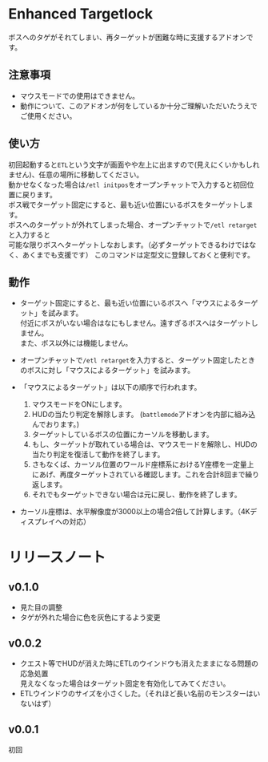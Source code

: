 # Enhanced Targetlock
ボスへのタゲがそれてしまい、再ターゲットが困難な時に支援するアドオンです。  

## 注意事項
* マウスモードでの使用はできません。
* 動作について、このアドオンが何をしているか十分ご理解いただいたうえでご使用ください。

## 使い方
初回起動すると`ETL`という文字が画面やや左上に出ますので(見えにくいかもしれません)、任意の場所に移動してください。  
動かせなくなった場合は`/etl initpos`をオープンチャットで入力すると初回位置に戻ります。  
ボス戦でターゲット固定にすると、最も近い位置にいるボスをターゲットします。  
ボスへのターゲットが外れてしまった場合、オープンチャットで`/etl retarget`と入力すると  
可能な限りボスへターゲットしなおします。（必ずターゲットできるわけではなく、あくまでも支援です）
このコマンドは定型文に登録しておくと便利です。
  

## 動作
* ターゲット固定にすると、最も近い位置にいるボスへ「マウスによるターゲット」を試みます。  
付近にボスがいない場合はなにもしません。遠すぎるボスへはターゲットしません。  
また、ボス以外には機能しません。
* オープンチャットで`/etl retarget`を入力すると、ターゲット固定したときのボスに対し「マウスによるターゲット」を試みます。
* 「マウスによるターゲット」は以下の順序で行われます。
  
    1. マウスモードをONにします。
    1. HUDの当たり判定を解除します。 (`battlemode`アドオンを内部に組み込んでおります。)
    1. ターゲットしているボスの位置にカーソルを移動します。
    1. もし、ターゲットが取れている場合は、マウスモードを解除し、HUDの当たり判定を復活して動作を終了します。
    1. さもなくば、カーソル位置のワールド座標系におけるY座標を一定量上にあげ、再度ターゲットされている確認します。これを合計8回まで繰り返します。
    1. それでもターゲットできない場合は元に戻し、動作を終了します。
  
* カーソル座標は、水平解像度が3000以上の場合2倍して計算します。（4Kディスプレイへの対応）
# リリースノート
## v0.1.0
* 見た目の調整
* タゲが外れた場合に色を灰色にするよう変更
## v0.0.2
* クエスト等でHUDが消えた時にETLのウインドウも消えたままになる問題の応急処置  
見えなくなった場合はターゲット固定を有効化してみてください。
* ETLウインドウのサイズを小さくした。（それほど長い名前のモンスターはいないはず）
## v0.0.1
初回
